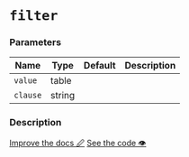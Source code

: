 <!--- Generated documentation. Do not edit! -->

# `filter`

### Parameters

Name | Type | Default | Description
---- | ---- | ------- | -----------
`value` | table |  |
`clause` | string |  |


### Description



<p class="tools">
  <a class="edit button" href="https://github.com/stencila/libcore/edit/master/defs/filter.fun.xml" target="_blank">Improve the docs 🖉</a>
  <a class="code button" href="https://github.com/stencila/libcore/blob/master/js/src/filter.js" target="_blank">See the code 👁</a>
</p>
